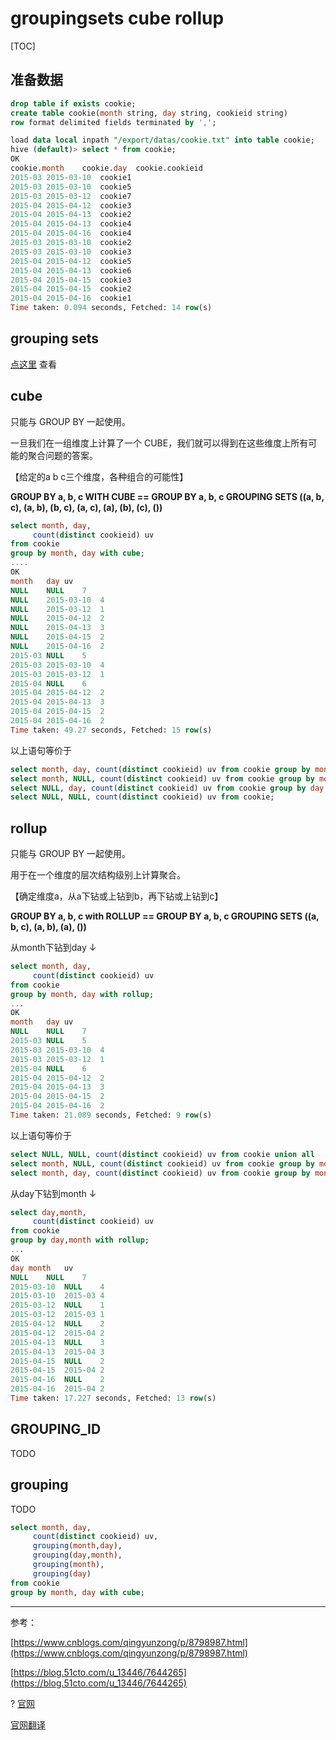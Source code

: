 # groupingsets cube rollup

[TOC]

## 准备数据

```sql
drop table if exists cookie;
create table cookie(month string, day string, cookieid string) 
row format delimited fields terminated by ',';

load data local inpath "/export/datas/cookie.txt" into table cookie;
hive (default)> select * from cookie;
OK
cookie.month	cookie.day	cookie.cookieid
2015-03	2015-03-10	cookie1
2015-03	2015-03-10	cookie5
2015-03	2015-03-12	cookie7
2015-04	2015-04-12	cookie3
2015-04	2015-04-13	cookie2
2015-04	2015-04-13	cookie4
2015-04	2015-04-16	cookie4
2015-03	2015-03-10	cookie2
2015-03	2015-03-10	cookie3
2015-04	2015-04-12	cookie5
2015-04	2015-04-13	cookie6
2015-04	2015-04-15	cookie3
2015-04	2015-04-15	cookie2
2015-04	2015-04-16	cookie1
Time taken: 0.094 seconds, Fetched: 14 row(s)
```

## grouping sets

[点这里](https://github.com/ZGG2016/hive/blob/master/%E6%96%87%E6%A1%A3/%E8%99%9A%E6%8B%9F%E5%88%97.md#grouping__id) 查看

## cube

只能与 GROUP BY 一起使用。

一旦我们在一组维度上计算了一个 CUBE，我们就可以得到在这些维度上所有可能的聚合问题的答案。

【给定的a b c三个维度，各种组合的可能性】

**GROUP BY a, b, c WITH CUBE 
== GROUP BY a, b, c GROUPING SETS ((a, b, c), (a, b), (b, c), (a, c), (a), (b), (c), ())**

```sql
select month, day, 
     count(distinct cookieid) uv
from cookie
group by month, day with cube;
....
OK
month	day	uv
NULL	NULL	7
NULL	2015-03-10	4
NULL	2015-03-12	1
NULL	2015-04-12	2
NULL	2015-04-13	3
NULL	2015-04-15	2
NULL	2015-04-16	2
2015-03	NULL	5
2015-03	2015-03-10	4
2015-03	2015-03-12	1
2015-04	NULL	6
2015-04	2015-04-12	2
2015-04	2015-04-13	3
2015-04	2015-04-15	2
2015-04	2015-04-16	2
Time taken: 49.27 seconds, Fetched: 15 row(s)

```

以上语句等价于

```sql
select month, day, count(distinct cookieid) uv from cookie group by month, day union all
select month, NULL, count(distinct cookieid) uv from cookie group by month union all
select NULL, day, count(distinct cookieid) uv from cookie group by day union all
select NULL, NULL, count(distinct cookieid) uv from cookie;
```

## rollup

只能与 GROUP BY 一起使用。

用于在一个维度的层次结构级别上计算聚合。

【确定维度a，从a下钻或上钻到b，再下钻或上钻到c】

**GROUP BY a, b, c with ROLLUP == GROUP BY a, b, c GROUPING SETS ((a, b, c), (a, b), (a), ())**

从month下钻到day ↓

```sql
select month, day, 
     count(distinct cookieid) uv
from cookie
group by month, day with rollup;
...
OK
month	day	uv
NULL	NULL	7
2015-03	NULL	5
2015-03	2015-03-10	4
2015-03	2015-03-12	1
2015-04	NULL	6
2015-04	2015-04-12	2
2015-04	2015-04-13	3
2015-04	2015-04-15	2
2015-04	2015-04-16	2
Time taken: 21.089 seconds, Fetched: 9 row(s)
```

以上语句等价于

```sql
select NULL, NULL, count(distinct cookieid) uv from cookie union all
select month, NULL, count(distinct cookieid) uv from cookie group by month union all
select month, day, count(distinct cookieid) uv from cookie group by month, day;
```

从day下钻到month ↓

```sql
select day,month,  
     count(distinct cookieid) uv
from cookie
group by day,month with rollup;
...
OK
day	month	uv
NULL	NULL	7
2015-03-10	NULL	4
2015-03-10	2015-03	4
2015-03-12	NULL	1
2015-03-12	2015-03	1
2015-04-12	NULL	2
2015-04-12	2015-04	2
2015-04-13	NULL	3
2015-04-13	2015-04	3
2015-04-15	NULL	2
2015-04-15	2015-04	2
2015-04-16	NULL	2
2015-04-16	2015-04	2
Time taken: 17.227 seconds, Fetched: 13 row(s)
```

## GROUPING_ID

TODO

## grouping

TODO

```sql
select month, day, 
     count(distinct cookieid) uv,
     grouping(month,day),
     grouping(day,month),
     grouping(month),
     grouping(day)
from cookie
group by month, day with cube;
```

----------------------------------
参考：

[https://www.cnblogs.com/qingyunzong/p/8798987.html](https://www.cnblogs.com/qingyunzong/p/8798987.html)

[https://blog.51cto.com/u_13446/7644265](https://blog.51cto.com/u_13446/7644265)

? [官网](https://cwiki.apache.org/confluence/display/Hive/Enhanced+Aggregation%2C+Cube%2C+Grouping+and+Rollup)

[官网翻译](https://github.com/ZGG2016/hive/blob/master/%E5%AE%98%E6%96%B9%E6%96%87%E6%A1%A3%E8%AF%91%E6%96%87/User%20Documentation/Hive%20SQL%20Language%20Manual/Enhanced%20Aggregation,%20Cube,%20Grouping%20and%20Rollup.md)